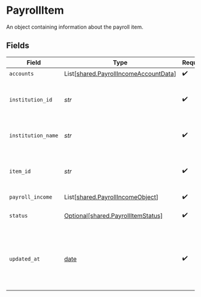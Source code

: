 # PayrollItem

An object containing information about the payroll item.


## Fields

| Field                                                                                                                                          | Type                                                                                                                                           | Required                                                                                                                                       | Description                                                                                                                                    |
| ---------------------------------------------------------------------------------------------------------------------------------------------- | ---------------------------------------------------------------------------------------------------------------------------------------------- | ---------------------------------------------------------------------------------------------------------------------------------------------- | ---------------------------------------------------------------------------------------------------------------------------------------------- |
| `accounts`                                                                                                                                     | List[[shared.PayrollIncomeAccountData](../../models/shared/payrollincomeaccountdata.md)]                                                       | :heavy_check_mark:                                                                                                                             | N/A                                                                                                                                            |
| `institution_id`                                                                                                                               | *str*                                                                                                                                          | :heavy_check_mark:                                                                                                                             | The unique identifier of the institution associated with the Item.                                                                             |
| `institution_name`                                                                                                                             | *str*                                                                                                                                          | :heavy_check_mark:                                                                                                                             | The name of the institution associated with the Item.                                                                                          |
| `item_id`                                                                                                                                      | *str*                                                                                                                                          | :heavy_check_mark:                                                                                                                             | The `item_id` of the Item associated with this webhook, warning, or error                                                                      |
| `payroll_income`                                                                                                                               | List[[shared.PayrollIncomeObject](../../models/shared/payrollincomeobject.md)]                                                                 | :heavy_check_mark:                                                                                                                             | N/A                                                                                                                                            |
| `status`                                                                                                                                       | [Optional[shared.PayrollItemStatus]](../../models/shared/payrollitemstatus.md)                                                                 | :heavy_check_mark:                                                                                                                             | Details about the status of the payroll item.                                                                                                  |
| `updated_at`                                                                                                                                   | [date](https://docs.python.org/3/library/datetime.html#date-objects)                                                                           | :heavy_check_mark:                                                                                                                             | Timestamp in [ISO 8601](https://wikipedia.org/wiki/ISO_8601) format (YYYY-MM-DDTHH:mm:ssZ) indicating the last time that the Item was updated. |